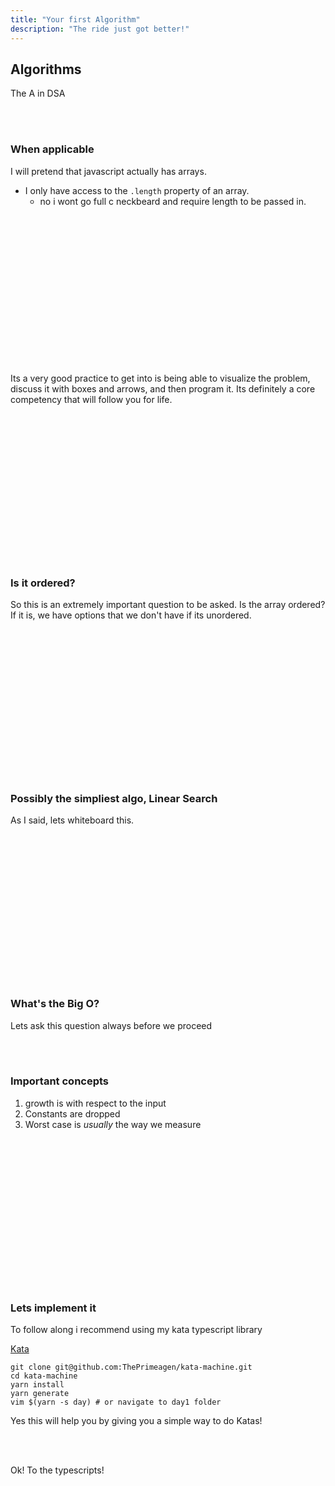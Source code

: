 ```yaml
---
title: "Your first Algorithm"
description: "The ride just got better!"
---
```


## Algorithms
The A in DSA

<br>
<br>

### When applicable
I will pretend that javascript actually has arrays.

* I only have access to the `.length` property of an array.
  * no i wont go full c neckbeard and require length to be passed in.

<br/>
<br/>
<br/>
<br/>
<br/>
<br/>
<br/>
<br/>
<br/>
<br/>
<br/>
<br/>
<br/>
<br/>

Its a very good practice to get into is being able to visualize the problem,
discuss it with boxes and arrows, and then program it.  Its definitely a core
competency that will follow you for life.

<br/>
<br/>
<br/>
<br/>
<br/>
<br/>
<br/>
<br/>
<br/>
<br/>
<br/>
<br/>
<br/>
<br/>

### Is it ordered?
So this is an extremely important question to be asked.  Is the array ordered?
If it is, we have options that we don't have if its unordered.

<br/>
<br/>
<br/>
<br/>
<br/>
<br/>
<br/>
<br/>
<br/>
<br/>
<br/>
<br/>
<br/>
<br/>

### Possibly the simpliest algo, Linear Search
As I said, lets whiteboard this.

<br/>
<br/>
<br/>
<br/>
<br/>
<br/>
<br/>
<br/>
<br/>
<br/>
<br/>
<br/>
<br/>
<br/>

### What's the Big O?
Lets ask this question always before we proceed

<br>
<br>

### Important concepts
1) growth is with respect to the input
2) Constants are dropped
3) Worst case is _usually_ the way we measure

<br/>
<br/>
<br/>
<br/>
<br/>
<br/>
<br/>
<br/>
<br/>
<br/>
<br/>
<br/>
<br/>
<br/>

### Lets implement it
To follow along i recommend using my kata typescript library

[Kata](https://github.com/ThePrimeagen/kata-machine)

```
git clone git@github.com:ThePrimeagen/kata-machine.git
cd kata-machine
yarn install
yarn generate
vim $(yarn -s day) # or navigate to day1 folder
```

Yes this will help you by giving you a simple way to do Katas!

<br/>
<br/>

Ok! To the typescripts!

<br/>
<br/>
<br/>
<br/>
<br/>
<br/>
<br/>
<br/>
<br/>
<br/>
<br/>
<br/>
<br/>
<br/>

